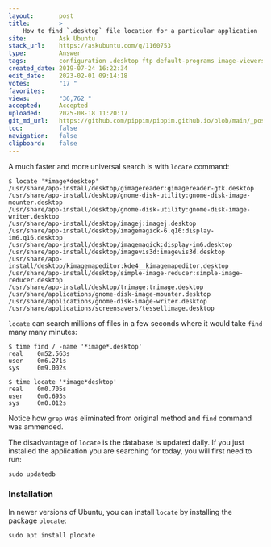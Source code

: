 ```yaml
---
layout:       post
title:        >
    How to find `.desktop` file location for a particular application
site:         Ask Ubuntu
stack_url:    https://askubuntu.com/q/1160753
type:         Answer
tags:         configuration .desktop ftp default-programs image-viewers
created_date: 2019-07-24 16:22:34
edit_date:    2023-02-01 09:14:18
votes:        "17 "
favorites:    
views:        "36,762 "
accepted:     Accepted
uploaded:     2025-08-18 11:20:17
git_md_url:   https://github.com/pippim/pippim.github.io/blob/main/_posts/2019/2019-07-24-How-to-find-_.desktop_-file-location-for-a-particular-application.md
toc:          false
navigation:   false
clipboard:    false
---
```


A much faster and more universal search is with `locate` command:

``` 
$ locate '*image*desktop'
/usr/share/app-install/desktop/gimagereader:gimagereader-gtk.desktop
/usr/share/app-install/desktop/gnome-disk-utility:gnome-disk-image-mounter.desktop
/usr/share/app-install/desktop/gnome-disk-utility:gnome-disk-image-writer.desktop
/usr/share/app-install/desktop/imagej:imagej.desktop
/usr/share/app-install/desktop/imagemagick-6.q16:display-im6.q16.desktop
/usr/share/app-install/desktop/imagemagick:display-im6.desktop
/usr/share/app-install/desktop/imagevis3d:imagevis3d.desktop
/usr/share/app-install/desktop/kimagemapeditor:kde4__kimagemapeditor.desktop
/usr/share/app-install/desktop/simple-image-reducer:simple-image-reducer.desktop
/usr/share/app-install/desktop/trimage:trimage.desktop
/usr/share/applications/gnome-disk-image-mounter.desktop
/usr/share/applications/gnome-disk-image-writer.desktop
/usr/share/applications/screensavers/tessellimage.desktop
```

`locate` can search millions of files in a few seconds where it would take `find` many many minutes:

``` 
$ time find / -name '*image*.desktop'
real	0m52.563s
user	0m6.271s
sys	    0m9.002s

$ time locate '*image*desktop'
real	0m0.705s
user	0m0.693s
sys	    0m0.012s
```

Notice how `grep` was eliminated from original method and `find` command was ammended.

The disadvantage of `locate` is the database is updated daily. If you just installed the application you are searching for today, you will first need to run:

``` 
sudo updatedb
```

### Installation

In newer versions of Ubuntu, you can install `locate` by installing the package `plocate`:

``` 
sudo apt install plocate
```

